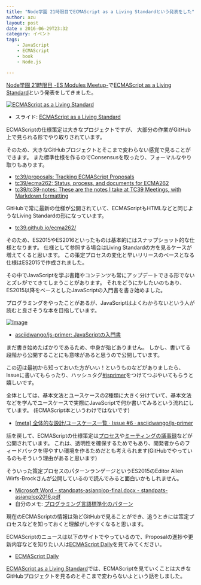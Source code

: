 ```yaml
---
title: "Node学園 21時限目でECMAScript as a Living Standardという発表をした"
author: azu
layout: post
date : 2016-06-29T23:32
category: イベント
tags:
    - JavaScript
    - ECMAScript
    - book
    - Node.js

---
```


[Node学園 21時限目 -ES Modules Meetup-](http://nodejs.connpass.com/event/34104/ "Node学園 21時限目 -ES Modules Meetup-")で[ECMAScript as a Living Standard](http://azu.github.io/slide/2016/node-es/ecmascript.html "ECMAScript as a Living Standard")という発表をしてきました。

[![ECMAScript as a Living Standard](https://monosnap.com/file/sWmJQbTd7YAKkFvPog7xozpPtHMOKF.png)](http://azu.github.io/slide/2016/node-es/ecmascript.html)

- スライド: [ECMAScript as a Living Standard](http://azu.github.io/slide/2016/node-es/ecmascript.html "ECMAScript as a Living Standard")

ECMAScriptの仕様策定は大きなプロジェクトですが、
大部分の作業がGitHub上で見られる形でやり取りされています。

そのため、大きなGitHubプロジェクトとそこまで変わらない感覚で見ることができます。
また標準仕様を作るのでConsensusを取ったり、フォーマルなやり取りもあります。

- [tc39/proposals: Tracking ECMAScript Proposals](https://github.com/tc39/proposals)
- [tc39/ecma262: Status, process, and documents for ECMA262](https://github.com/tc39/ecma262)
- [tc39/tc39-notes: These are the notes I take at TC39 Meetings, with Markdown formatting](https://github.com/tc39/tc39-notes/)

GitHubで常に最新の仕様が公開されていて、ECMAScriptもHTMLなどと同じようなLiving Standardの形になっています。

- [tc39.github.io/ecma262/](https://tc39.github.io/ecma262/ "ECMAScript® 2017 Language Specification")

そのため、ES2015やES2016といったものは基本的にはスナップショット的な仕様となります。
仕様として参照する場合はLiving Standardの方を見るケースが増えてくると思います。
この策定プロセスの変化と早いリリースのベースとなる仕様はES2015で作成されました。

その中でJavaScriptを学ぶ書籍やコンテンツも常にアップデートできる形でないとズレがでてきてしまうことがあります。
それをどうにかしたいのもあり、ES2015以降をベースとしたJavaScriptの入門書を書き始めました。

プログラミングをやったことがあるが、JavaScriptはよくわからないという人が読むと良さそうな本を目指しています。

[![Image](http://azu.github.io/slide/2016/node-es/img/js-primer.png)](https://github.com/asciidwango/js-primer "asciidwango/js-primer: JavaScriptの入門書")

- [asciidwango/js-primer: JavaScriptの入門書](https://github.com/asciidwango/js-primer "asciidwango/js-primer: JavaScriptの入門書")

まだ書き始めたばかりであるため、中身が殆どありません。
しかし、書いてる段階から公開することにも意味があると思うので公開しています。

この辺は最初から知っておいた方がいい！というものなどがありましたら、Issueに書いてもらったり、ハッシュタグ[#jsprimer](https://twitter.com/intent/tweet?hashtags=jsprimer)をつけてつぶやいてもらうと嬉しいです。

全体としては、基本文法とユースケースの2種類に大きく分けていて、基本文法などを学んでユースケースで実際にJavaScriptで何か書いてみるという流れにしています。
(ECMAScript本というわけではないです)

- [[meta] 全体的な設計/ユースケース一覧 · Issue #6 · asciidwango/js-primer](https://github.com/asciidwango/js-primer/issues/6 "[meta] 全体的な設計/ユースケース一覧 · Issue #6 · asciidwango/js-primer")

話を戻して、ECMAScriptの仕様策定は[プロセス](https://tc39.github.io/process-document/ "The TC39 Process")や[ミーティングの議事録](https://github.com/tc39/tc39-notes/)などが公開されています。
これは、透明性を確保するためでもあり、開発者からのフィードバックを得やすい環境を作るためだとも考えられます(GitHubでやっているのもそういう理由があると思います)

そういった策定プロセスのパターンランゲージというES2015のEditor Allen Wirfs-Brockさんが公開しているので読んでみると面白いかもしれません。

- [Microsoft Word - standpats-asianplop-final.docx - standpats-asianplop2016.pdf](http://wirfs-brock.com/allen/files/papers/standpats-asianplop2016.pdf)
- 自分のメモ: [プログラミング言語標準化のパターン](https://gist.github.com/azu/47082cbcaf7cc7b2b2f2075afad1b025)

現在のECMAScriptの情報は殆どGitHubで見ることができ、追うときには策定プロセスなどを知っておくと理解がしやすくなると思います。

ECMAScriptのニュースは以下のサイトでやっているので、Proposalの進捗や更新内容などを知りたい人は[ECMAScript Daily](https://ecmascript-daily.github.io/ "ECMAScript Daily")を見てみてください。

- [ECMAScript Daily](https://ecmascript-daily.github.io/ "ECMAScript Daily")

[ECMAScript as a Living Standard](http://azu.github.io/slide/2016/node-es/ecmascript.html "ECMAScript as a Living Standard")では、ECMAScriptを見ていくことは大きなGitHubプロジェクトを見るのとそこまで変わらないよという話をしました。
